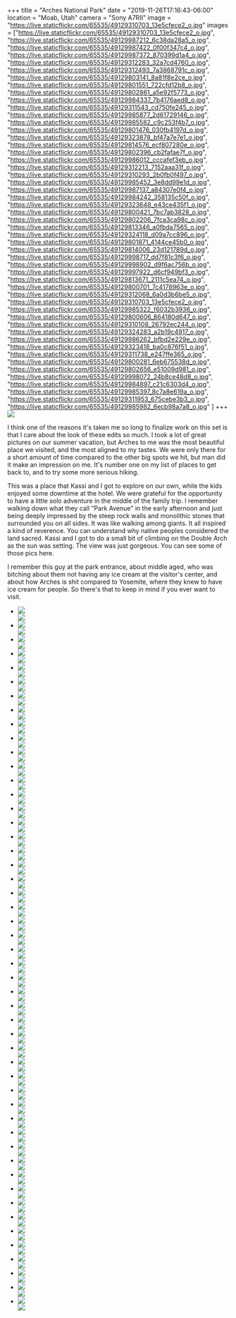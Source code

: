 +++
title = "Arches National Park"
date = "2019-11-26T17:16:43-06:00"
location = "Moab, Utah"
camera = "Sony A7RII"
image = "https://live.staticflickr.com/65535/49129310703_13e5cfece2_o.jpg"
images = ["https://live.staticflickr.com/65535/49129310703_13e5cfece2_o.jpg",
"https://live.staticflickr.com/65535/49129987212_6c38da28a5_o.jpg",
"https://live.staticflickr.com/65535/49129987422_0f00f347c4_o.jpg",
"https://live.staticflickr.com/65535/49129987372_870399d1a4_o.jpg",
"https://live.staticflickr.com/65535/49129312283_32a7cd4760_o.jpg",
"https://live.staticflickr.com/65535/49129312493_7a3868791c_o.jpg",
"https://live.staticflickr.com/65535/49129803141_8a81f8e2ce_o.jpg",
"https://live.staticflickr.com/65535/49129801551_722cfd12b8_o.jpg",
"https://live.staticflickr.com/65535/49129802861_a5e92f5773_o.jpg",
"https://live.staticflickr.com/65535/49129984337_7b4176aed8_o.jpg",
"https://live.staticflickr.com/65535/49129311543_cd750fe245_o.jpg",
"https://live.staticflickr.com/65535/49129985877_2d61729146_o.jpg",
"https://live.staticflickr.com/65535/49129985582_c9c253f4b7_o.jpg",
"https://live.staticflickr.com/65535/49129801476_030fb4197d_o.jpg",
"https://live.staticflickr.com/65535/49129323878_bf47a7e7e1_o.jpg",
"https://live.staticflickr.com/65535/49129814576_ecf807280e_o.jpg",
"https://live.staticflickr.com/65535/49129802396_cb2fafae7f_o.jpg",
"https://live.staticflickr.com/65535/49129986012_cccafef3eb_o.jpg",
"https://live.staticflickr.com/65535/49129312213_7152aaa31f_o.jpg",
"https://live.staticflickr.com/65535/49129310293_2b0fb0f497_o.jpg",
"https://live.staticflickr.com/65535/49129985452_3e8dd99e1d_o.jpg",
"https://live.staticflickr.com/65535/49129987137_a84307e0f4_o.jpg",
"https://live.staticflickr.com/65535/49129984242_358135c50f_o.jpg",
"https://live.staticflickr.com/65535/49129323648_e43ce435f1_o.jpg",
"https://live.staticflickr.com/65535/49129800421_7bc7ab3828_o.jpg",
"https://live.staticflickr.com/65535/49129802206_7fca3ca98c_o.jpg",
"https://live.staticflickr.com/65535/49129813346_a0fbda7565_o.jpg",
"https://live.staticflickr.com/65535/49129324118_d09a7cc896_o.jpg",
"https://live.staticflickr.com/65535/49129801871_4144ce45b0_o.jpg",
"https://live.staticflickr.com/65535/49129814006_23d121789d_o.jpg",
"https://live.staticflickr.com/65535/49129998717_dd7f81c3f6_o.jpg",
"https://live.staticflickr.com/65535/49129998902_d9f6ac756b_o.jpg",
"https://live.staticflickr.com/65535/49129997922_d6cf949bf3_o.jpg",
"https://live.staticflickr.com/65535/49129813671_2111c5ea74_o.jpg",
"https://live.staticflickr.com/65535/49129800701_7c4178963e_o.jpg",
"https://live.staticflickr.com/65535/49129312068_6a0d3b6be5_o.jpg",
"https://live.staticflickr.com/65535/49129310703_13e5cfece2_o.jpg",
"https://live.staticflickr.com/65535/49129985322_f6032b3936_o.jpg",
"https://live.staticflickr.com/65535/49129800606_864180d647_o.jpg",
"https://live.staticflickr.com/65535/49129310108_26792ec244_o.jpg",
"https://live.staticflickr.com/65535/49129324283_a2b19c4917_o.jpg",
"https://live.staticflickr.com/65535/49129986262_bfbd2e229e_o.jpg",
"https://live.staticflickr.com/65535/49129323418_ba0c876f51_o.jpg",
"https://live.staticflickr.com/65535/49129311738_e247ffe365_o.jpg",
"https://live.staticflickr.com/65535/49129800281_6eb675538d_o.jpg",
"https://live.staticflickr.com/65535/49129802656_e51009d981_o.jpg",
"https://live.staticflickr.com/65535/49129998072_24b8ce48d8_o.jpg",
"https://live.staticflickr.com/65535/49129984897_c21c6303d4_o.jpg",
"https://live.staticflickr.com/65535/49129985397_8c7a8e619a_o.jpg",
"https://live.staticflickr.com/65535/49129311953_675cebe3b3_o.jpg",
"https://live.staticflickr.com/65535/49129985982_6ecb98a7a8_o.jpg"
]
+++
<img src="https://live.staticflickr.com/65535/49129310703_13e5cfece2_o.jpg">
<!--more-->
I think one of the reasons it's taken me so long to finalize work on this set is that I care about the look of these edits so much. I took a lot of great pictures on our summer vacation, but Arches to me was the most beautiful place we visited, and the most aligned to my tastes. We were only there for a short amount of time compared to the other big spots we hit, but man did it make an impression on me. It's number one on my list of places to get back to, and to try some more serious hiking. 

This was a place that Kassi and I got to explore on our own, while the kids enjoyed some downtime at the hotel. We were grateful for the opportunity to have a little solo adventure in the middle of the family trip. I remember walking down what they call "Park Avenue" in the early afternoon and just being deeply impressed by the steep rock walls and monolithic stones that surrounded you on all sides. It was like walking among giants. It all inspired a kind of reverence. You can understand why native peoples considered the land sacred. Kassi and I got to do a small bit of climbing on the Double Arch as the sun was setting. The view was just gorgeous. You can see some of those pics here.

I remember this guy at the park entrance, about middle aged, who was bitching about them not having any ice cream at the visitor's center, and about how Arches is shit compared to Yosemite, where they knew to have ice cream for people. So there's that to keep in mind if you ever want to visit.
<div class="container-fluid">
<div class="demo-gallery dark mrb35">
	<ul id="lightgallery" class="list-unstyled row">
		<li data-sub-html="" data-src="https://live.staticflickr.com/65535/49129987212_6c38da28a5_o.jpg" class="col-xs-6 col-sm-4 col-md-3">
			<a href><img class="img-responsive" src="https://live.staticflickr.com/65535/49129987212_8310d5b8f1.jpg"><div class="demo-gallery-poster"><img src="/img/zoom.png"></div></a><div class="wp-caption-text"></div></li>
		<li data-sub-html="" data-src="https://live.staticflickr.com/65535/49129987422_0f00f347c4_o.jpg" class="col-xs-6 col-sm-4 col-md-3">
			<a href><img class="img-responsive" src="https://live.staticflickr.com/65535/49129987422_dd9cb22a99.jpg"><div class="demo-gallery-poster"><img src="/img/zoom.png"></div></a><div class="wp-caption-text"></div></li>
		<li data-sub-html="" data-src="https://live.staticflickr.com/65535/49129987372_870399d1a4_o.jpg" class="col-xs-6 col-sm-4 col-md-3">
			<a href><img class="img-responsive" src="https://live.staticflickr.com/65535/49129987372_0e8d50b7cc.jpg"><div class="demo-gallery-poster"><img src="/img/zoom.png"></div></a><div class="wp-caption-text"></div></li>
		<li data-sub-html="" data-src="https://live.staticflickr.com/65535/49129312283_32a7cd4760_o.jpg" class="col-xs-6 col-sm-4 col-md-3">
			<a href><img class="img-responsive" src="https://live.staticflickr.com/65535/49129312283_3eb31b45d5.jpg"><div class="demo-gallery-poster"><img src="/img/zoom.png"></div></a><div class="wp-caption-text"></div></li>
		<li data-sub-html="" data-src="https://live.staticflickr.com/65535/49129312493_7a3868791c_o.jpg" class="col-xs-6 col-sm-4 col-md-3">
			<a href><img class="img-responsive" src="https://live.staticflickr.com/65535/49129312493_243c735f18.jpg"><div class="demo-gallery-poster"><img src="/img/zoom.png"></div></a><div class="wp-caption-text"></div></li>
		<li data-sub-html="" data-src="https://live.staticflickr.com/65535/49129803141_8a81f8e2ce_o.jpg" class="col-xs-6 col-sm-4 col-md-3">
			<a href><img class="img-responsive" src="https://live.staticflickr.com/65535/49129803141_820f1f1bc1.jpg"><div class="demo-gallery-poster"><img src="/img/zoom.png"></div></a><div class="wp-caption-text"></div></li>
		<li data-sub-html="" data-src="https://live.staticflickr.com/65535/49129801551_722cfd12b8_o.jpg" class="col-xs-6 col-sm-4 col-md-3">
			<a href><img class="img-responsive" src="https://live.staticflickr.com/65535/49129801551_d2d276c684.jpg"><div class="demo-gallery-poster"><img src="/img/zoom.png"></div></a><div class="wp-caption-text"></div></li>
		<li data-sub-html="" data-src="https://live.staticflickr.com/65535/49129802861_a5e92f5773_o.jpg" class="col-xs-6 col-sm-4 col-md-3">
			<a href><img class="img-responsive" src="https://live.staticflickr.com/65535/49129802861_5d8ff95770.jpg"><div class="demo-gallery-poster"><img src="/img/zoom.png"></div></a><div class="wp-caption-text"></div></li>
		<li data-sub-html="" data-src="https://live.staticflickr.com/65535/49129984337_7b4176aed8_o.jpg" class="col-xs-6 col-sm-4 col-md-3">
			<a href><img class="img-responsive" src="https://live.staticflickr.com/65535/49129984337_06ce749ac7.jpg"><div class="demo-gallery-poster"><img src="/img/zoom.png"></div></a><div class="wp-caption-text"></div></li>
		<li data-sub-html="" data-src="https://live.staticflickr.com/65535/49129311543_cd750fe245_o.jpg" class="col-xs-6 col-sm-4 col-md-3">
			<a href><img class="img-responsive" src="https://live.staticflickr.com/65535/49129311543_4d19de1d75.jpg"><div class="demo-gallery-poster"><img src="/img/zoom.png"></div></a><div class="wp-caption-text"></div></li>
		<li data-sub-html="" data-src="https://live.staticflickr.com/65535/49129985877_2d61729146_o.jpg" class="col-xs-6 col-sm-4 col-md-3">
			<a href><img class="img-responsive" src="https://live.staticflickr.com/65535/49129985877_76e037d710.jpg"><div class="demo-gallery-poster"><img src="/img/zoom.png"></div></a><div class="wp-caption-text"></div></li>
		<li data-sub-html="" data-src="https://live.staticflickr.com/65535/49129985582_c9c253f4b7_o.jpg" class="col-xs-6 col-sm-4 col-md-3">
			<a href><img class="img-responsive" src="https://live.staticflickr.com/65535/49129985582_7b94ee195a.jpg"><div class="demo-gallery-poster"><img src="/img/zoom.png"></div></a><div class="wp-caption-text"></div></li>
		<li data-sub-html="" data-src="https://live.staticflickr.com/65535/49129801476_030fb4197d_o.jpg" class="col-xs-6 col-sm-4 col-md-3">
			<a href><img class="img-responsive" src="https://live.staticflickr.com/65535/49129801476_78a3793e25.jpg"><div class="demo-gallery-poster"><img src="/img/zoom.png"></div></a><div class="wp-caption-text"></div></li>
		<li data-sub-html="" data-src="https://live.staticflickr.com/65535/49129323878_bf47a7e7e1_o.jpg" class="col-xs-6 col-sm-4 col-md-3">
			<a href><img class="img-responsive" src="https://live.staticflickr.com/65535/49129323878_7b3b450a84.jpg"><div class="demo-gallery-poster"><img src="/img/zoom.png"></div></a><div class="wp-caption-text"></div></li>
		<li data-sub-html="" data-src="https://live.staticflickr.com/65535/49129814576_ecf807280e_o.jpg" class="col-xs-6 col-sm-4 col-md-3">
			<a href><img class="img-responsive" src="https://live.staticflickr.com/65535/49129814576_d8aa2198c8.jpg"><div class="demo-gallery-poster"><img src="/img/zoom.png"></div></a><div class="wp-caption-text"></div></li>
		<li data-sub-html="" data-src="https://live.staticflickr.com/65535/49129802396_cb2fafae7f_o.jpg" class="col-xs-6 col-sm-4 col-md-3">
			<a href><img class="img-responsive" src="https://live.staticflickr.com/65535/49129802396_70f5c15e43.jpg"><div class="demo-gallery-poster"><img src="/img/zoom.png"></div></a><div class="wp-caption-text"></div></li>
		<li data-sub-html="" data-src="https://live.staticflickr.com/65535/49129986012_cccafef3eb_o.jpg" class="col-xs-6 col-sm-4 col-md-3">
			<a href><img class="img-responsive" src="https://live.staticflickr.com/65535/49129986012_1dd19840ea.jpg"><div class="demo-gallery-poster"><img src="/img/zoom.png"></div></a><div class="wp-caption-text"></div></li>
		<li data-sub-html="" data-src="https://live.staticflickr.com/65535/49129312213_7152aaa31f_o.jpg" class="col-xs-6 col-sm-4 col-md-3">
			<a href><img class="img-responsive" src="https://live.staticflickr.com/65535/49129312213_3255e23e2a.jpg"><div class="demo-gallery-poster"><img src="/img/zoom.png"></div></a><div class="wp-caption-text"></div></li>
		<li data-sub-html="" data-src="https://live.staticflickr.com/65535/49129310293_2b0fb0f497_o.jpg" class="col-xs-6 col-sm-4 col-md-3">
			<a href><img class="img-responsive" src="https://live.staticflickr.com/65535/49129310293_67ba4e9046.jpg"><div class="demo-gallery-poster"><img src="/img/zoom.png"></div></a><div class="wp-caption-text"></div></li>
		<li data-sub-html="" data-src="https://live.staticflickr.com/65535/49129985452_3e8dd99e1d_o.jpg" class="col-xs-6 col-sm-4 col-md-3">
			<a href><img class="img-responsive" src="https://live.staticflickr.com/65535/49129985452_93b02403a5.jpg"><div class="demo-gallery-poster"><img src="/img/zoom.png"></div></a><div class="wp-caption-text"></div></li>
		<li data-sub-html="" data-src="https://live.staticflickr.com/65535/49129987137_a84307e0f4_o.jpg" class="col-xs-6 col-sm-4 col-md-3">
			<a href><img class="img-responsive" src="https://live.staticflickr.com/65535/49129987137_18e5004eea.jpg"><div class="demo-gallery-poster"><img src="/img/zoom.png"></div></a><div class="wp-caption-text"></div></li>
		<li data-sub-html="" data-src="https://live.staticflickr.com/65535/49129984242_358135c50f_o.jpg" class="col-xs-6 col-sm-4 col-md-3">
			<a href><img class="img-responsive" src="https://live.staticflickr.com/65535/49129984242_441d64c2e6.jpg"><div class="demo-gallery-poster"><img src="/img/zoom.png"></div></a><div class="wp-caption-text"></div></li>
		<li data-sub-html="" data-src="https://live.staticflickr.com/65535/49129323648_e43ce435f1_o.jpg" class="col-xs-6 col-sm-4 col-md-3">
			<a href><img class="img-responsive" src="https://live.staticflickr.com/65535/49129323648_24bfc1de09.jpg"><div class="demo-gallery-poster"><img src="/img/zoom.png"></div></a><div class="wp-caption-text"></div></li>
		<li data-sub-html="" data-src="https://live.staticflickr.com/65535/49129800421_7bc7ab3828_o.jpg" class="col-xs-6 col-sm-4 col-md-3">
			<a href><img class="img-responsive" src="https://live.staticflickr.com/65535/49129800421_449fbaa74c.jpg"><div class="demo-gallery-poster"><img src="/img/zoom.png"></div></a><div class="wp-caption-text"></div></li>
		<li data-sub-html="" data-src="https://live.staticflickr.com/65535/49129802206_7fca3ca98c_o.jpg" class="col-xs-6 col-sm-4 col-md-3">
			<a href><img class="img-responsive" src="https://live.staticflickr.com/65535/49129802206_55c5306096.jpg"><div class="demo-gallery-poster"><img src="/img/zoom.png"></div></a><div class="wp-caption-text"></div></li>
		<li data-sub-html="" data-src="https://live.staticflickr.com/65535/49129813346_a0fbda7565_o.jpg" class="col-xs-6 col-sm-4 col-md-3">
			<a href><img class="img-responsive" src="https://live.staticflickr.com/65535/49129813346_926b8d7bba.jpg"><div class="demo-gallery-poster"><img src="/img/zoom.png"></div></a><div class="wp-caption-text"></div></li>
		<li data-sub-html="" data-src="https://live.staticflickr.com/65535/49129324118_d09a7cc896_o.jpg" class="col-xs-6 col-sm-4 col-md-3">
			<a href><img class="img-responsive" src="https://live.staticflickr.com/65535/49129324118_924b16ccc7.jpg"><div class="demo-gallery-poster"><img src="/img/zoom.png"></div></a><div class="wp-caption-text"></div></li>
		<li data-sub-html="" data-src="https://live.staticflickr.com/65535/49129801871_4144ce45b0_o.jpg" class="col-xs-6 col-sm-4 col-md-3">
			<a href><img class="img-responsive" src="https://live.staticflickr.com/65535/49129801871_3302b6af8b.jpg"><div class="demo-gallery-poster"><img src="/img/zoom.png"></div></a><div class="wp-caption-text"></div></li>
		<li data-sub-html="" data-src="https://live.staticflickr.com/65535/49129814006_23d121789d_o.jpg" class="col-xs-6 col-sm-4 col-md-3">
			<a href><img class="img-responsive" src="https://live.staticflickr.com/65535/49129814006_d9a45c1784.jpg"><div class="demo-gallery-poster"><img src="/img/zoom.png"></div></a><div class="wp-caption-text"></div></li>
		<li data-sub-html="" data-src="https://live.staticflickr.com/65535/49129998717_dd7f81c3f6_o.jpg" class="col-xs-6 col-sm-4 col-md-3">
			<a href><img class="img-responsive" src="https://live.staticflickr.com/65535/49129998717_e4ea14139e.jpg"><div class="demo-gallery-poster"><img src="/img/zoom.png"></div></a><div class="wp-caption-text"></div></li>
		<li data-sub-html="" data-src="https://live.staticflickr.com/65535/49129998902_d9f6ac756b_o.jpg" class="col-xs-6 col-sm-4 col-md-3">
			<a href><img class="img-responsive" src="https://live.staticflickr.com/65535/49129998902_741465df82.jpg"><div class="demo-gallery-poster"><img src="/img/zoom.png"></div></a><div class="wp-caption-text"></div></li>
		<li data-sub-html="" data-src="https://live.staticflickr.com/65535/49129997922_d6cf949bf3_o.jpg" class="col-xs-6 col-sm-4 col-md-3">
			<a href><img class="img-responsive" src="https://live.staticflickr.com/65535/49129997922_ebda7e1c51.jpg"><div class="demo-gallery-poster"><img src="/img/zoom.png"></div></a><div class="wp-caption-text"></div></li>
		<li data-sub-html="" data-src="https://live.staticflickr.com/65535/49129813671_2111c5ea74_o.jpg" class="col-xs-6 col-sm-4 col-md-3">
			<a href><img class="img-responsive" src="https://live.staticflickr.com/65535/49129813671_6954c39521.jpg"><div class="demo-gallery-poster"><img src="/img/zoom.png"></div></a><div class="wp-caption-text"></div></li>
		<li data-sub-html="" data-src="https://live.staticflickr.com/65535/49129800701_7c4178963e_o.jpg" class="col-xs-6 col-sm-4 col-md-3">
			<a href><img class="img-responsive" src="https://live.staticflickr.com/65535/49129800701_360d0bba8e.jpg"><div class="demo-gallery-poster"><img src="/img/zoom.png"></div></a><div class="wp-caption-text"></div></li>
		<li data-sub-html="" data-src="https://live.staticflickr.com/65535/49129312068_6a0d3b6be5_o.jpg" class="col-xs-6 col-sm-4 col-md-3">
			<a href><img class="img-responsive" src="https://live.staticflickr.com/65535/49129312068_055342833f.jpg"><div class="demo-gallery-poster"><img src="/img/zoom.png"></div></a><div class="wp-caption-text"></div></li>
		<li data-sub-html="" data-src="https://live.staticflickr.com/65535/49129310703_13e5cfece2_o.jpg" class="col-xs-6 col-sm-4 col-md-3">
			<a href><img class="img-responsive" src="https://live.staticflickr.com/65535/49129310703_306f96eee3.jpg"><div class="demo-gallery-poster"><img src="/img/zoom.png"></div></a><div class="wp-caption-text"></div></li>
		<li data-sub-html="" data-src="https://live.staticflickr.com/65535/49129985322_f6032b3936_o.jpg" class="col-xs-6 col-sm-4 col-md-3">
			<a href><img class="img-responsive" src="https://live.staticflickr.com/65535/49129985322_547ce3da93.jpg"><div class="demo-gallery-poster"><img src="/img/zoom.png"></div></a><div class="wp-caption-text"></div></li>
		<li data-sub-html="" data-src="https://live.staticflickr.com/65535/49129800606_864180d647_o.jpg" class="col-xs-6 col-sm-4 col-md-3">
			<a href><img class="img-responsive" src="https://live.staticflickr.com/65535/49129800606_018bf52352.jpg"><div class="demo-gallery-poster"><img src="/img/zoom.png"></div></a><div class="wp-caption-text"></div></li>
		<li data-sub-html="" data-src="https://live.staticflickr.com/65535/49129310108_26792ec244_o.jpg" class="col-xs-6 col-sm-4 col-md-3">
			<a href><img class="img-responsive" src="https://live.staticflickr.com/65535/49129310108_b46b7edda6.jpg"><div class="demo-gallery-poster"><img src="/img/zoom.png"></div></a><div class="wp-caption-text"></div></li>
		<li data-sub-html="" data-src="https://live.staticflickr.com/65535/49129324283_a2b19c4917_o.jpg" class="col-xs-6 col-sm-4 col-md-3">
			<a href><img class="img-responsive" src="https://live.staticflickr.com/65535/49129324283_759f4dc4b1.jpg"><div class="demo-gallery-poster"><img src="/img/zoom.png"></div></a><div class="wp-caption-text"></div></li>
		<li data-sub-html="" data-src="https://live.staticflickr.com/65535/49129986262_bfbd2e229e_o.jpg" class="col-xs-6 col-sm-4 col-md-3">
			<a href><img class="img-responsive" src="https://live.staticflickr.com/65535/49129986262_7cce31cde4.jpg"><div class="demo-gallery-poster"><img src="/img/zoom.png"></div></a><div class="wp-caption-text"></div></li>
		<li data-sub-html="" data-src="https://live.staticflickr.com/65535/49129323418_ba0c876f51_o.jpg" class="col-xs-6 col-sm-4 col-md-3">
			<a href><img class="img-responsive" src="https://live.staticflickr.com/65535/49129323418_3d2a86cc78.jpg"><div class="demo-gallery-poster"><img src="/img/zoom.png"></div></a><div class="wp-caption-text"></div></li>
		<li data-sub-html="" data-src="https://live.staticflickr.com/65535/49129311738_e247ffe365_o.jpg" class="col-xs-6 col-sm-4 col-md-3">
			<a href><img class="img-responsive" src="https://live.staticflickr.com/65535/49129311738_a1031ea5b5.jpg"><div class="demo-gallery-poster"><img src="/img/zoom.png"></div></a><div class="wp-caption-text"></div></li>
		<li data-sub-html="" data-src="https://live.staticflickr.com/65535/49129800281_6eb675538d_o.jpg" class="col-xs-6 col-sm-4 col-md-3">
			<a href><img class="img-responsive" src="https://live.staticflickr.com/65535/49129800281_941abd5fd9.jpg"><div class="demo-gallery-poster"><img src="/img/zoom.png"></div></a><div class="wp-caption-text"></div></li>
		<li data-sub-html="" data-src="https://live.staticflickr.com/65535/49129802656_e51009d981_o.jpg" class="col-xs-6 col-sm-4 col-md-3">
			<a href><img class="img-responsive" src="https://live.staticflickr.com/65535/49129802656_62774db65f.jpg"><div class="demo-gallery-poster"><img src="/img/zoom.png"></div></a><div class="wp-caption-text"></div></li>
		<li data-sub-html="" data-src="https://live.staticflickr.com/65535/49129998072_24b8ce48d8_o.jpg" class="col-xs-6 col-sm-4 col-md-3">
			<a href><img class="img-responsive" src="https://live.staticflickr.com/65535/49129998072_8b1a415152.jpg"><div class="demo-gallery-poster"><img src="/img/zoom.png"></div></a><div class="wp-caption-text"></div></li>
		<li data-sub-html="" data-src="https://live.staticflickr.com/65535/49129984897_c21c6303d4_o.jpg" class="col-xs-6 col-sm-4 col-md-3">
			<a href><img class="img-responsive" src="https://live.staticflickr.com/65535/49129984897_5341b9d4df.jpg"><div class="demo-gallery-poster"><img src="/img/zoom.png"></div></a><div class="wp-caption-text"></div></li>
		<li data-sub-html="" data-src="https://live.staticflickr.com/65535/49129985397_8c7a8e619a_o.jpg" class="col-xs-6 col-sm-4 col-md-3">
			<a href><img class="img-responsive" src="https://live.staticflickr.com/65535/49129985397_9d7a05a333.jpg"><div class="demo-gallery-poster"><img src="/img/zoom.png"></div></a><div class="wp-caption-text"></div></li>
		<li data-sub-html="" data-src="https://live.staticflickr.com/65535/49129311953_675cebe3b3_o.jpg" class="col-xs-6 col-sm-4 col-md-3">
			<a href><img class="img-responsive" src="https://live.staticflickr.com/65535/49129311953_d64d0dd956.jpg"><div class="demo-gallery-poster"><img src="/img/zoom.png"></div></a><div class="wp-caption-text"></div></li>
		<li data-sub-html="" data-src="https://live.staticflickr.com/65535/49129985982_6ecb98a7a8_o.jpg" class="col-xs-6 col-sm-4 col-md-3">
			<a href><img class="img-responsive" src="https://live.staticflickr.com/65535/49129985982_c605ccccdf.jpg"><div class="demo-gallery-poster"><img src="/img/zoom.png"></div></a><div class="wp-caption-text"></div></li>
	</ul>
</div>
</div>
